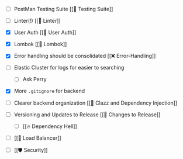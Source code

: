 - [ ] PostMan Testing Suite [[🍬 Testing Suite]]
- [ ] Linter(!) [[👕 Linter]]
- [x] User Auth [[🔑 User Auth]]
- [x] Lombok [[🏴󠁧󠁢󠁳󠁣󠁴󠁿 Lombok]]
- [x] Error handling should be consolidated [[❌ Error-Handling]]
- [ ] Elastic Cluster for logs for easier to searching
	- [ ] Ask Perry
- [x] More `.gitignore` for backend
- [ ] Clearer backend organization [[💉 Clazz and Dependency Injection]]
- [ ] Versioning and Updates to Release [[🚀 Changes to Release]]
	- [ ] [[🔥 Dependency Hell]]
- [ ] [[🗿 Load Balancer]]
- [ ] [[🛡️ Security]]





